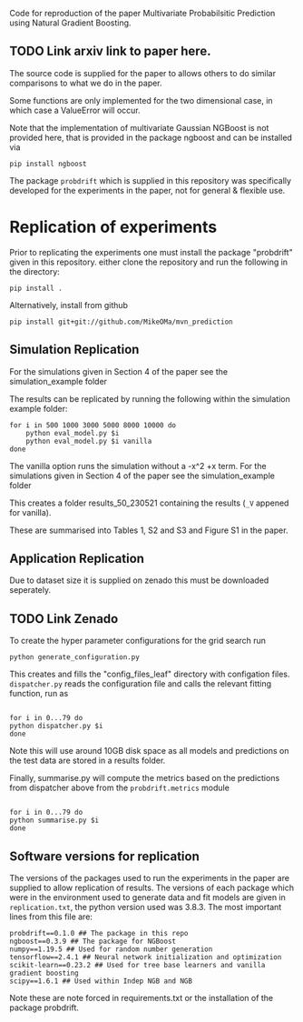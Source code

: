 Code for reproduction of the paper Multivariate Probabilsitic Prediction using Natural Gradient Boosting.
## TODO Link arxiv link to paper here.

The source code is supplied for the paper to allows others to do similar comparisons to what we do in the paper.

Some functions are only implemented for the two dimensional case, in which case a ValueError will occur.

Note that the implementation of multivariate Gaussian NGBoost is not provided here, that is provided in the package ngboost and can be installed via
```shell
pip install ngboost
```
The package `probdrift` which is supplied in this repository was specifically developed for the experiments in the paper, not for general & flexible use.
# Replication of experiments
Prior to replicating the experiments one must install the package "probdrift" given in this repository.
either clone the repository and run the following in the directory:
```shell    
pip install . 
```
Alternatively, install from github
```shell
pip install git+git://github.com/MikeOMa/mvn_prediction
```
## Simulation Replication

For the simulations given in Section 4 of the paper see the simulation_example folder

The results can be replicated by running the following within the simulation example folder:
```
for i in 500 1000 3000 5000 8000 10000 do
    python eval_model.py $i
    python eval_model.py $i vanilla
done
```
The vanilla option runs the simulation without a -x^2 +x term.
For the simulations given in Section 4 of the paper see the simulation_example folder

This creates a folder results_50_230521 containing the results (`_V` appened for vanilla).

These are summarised into Tables 1, S2 and S3 and Figure S1 in the paper.

## Application Replication

Due to dataset size it is supplied on zenado this must be downloaded seperately.

## TODO Link Zenado

To create the hyper parameter configurations for the grid search run
```shell
python generate_configuration.py
```
This creates and fills the "config_files_leaf" directory with configation files.
`dispatcher.py` reads the configuration file and calls the relevant fitting function, run as

```shell 

for i in 0...79 do 
python dispatcher.py $i
done

```

Note this will use around 10GB disk space as all models and predictions on the test data are stored in a results folder.

Finally, summarise.py will compute the metrics based on the predictions from dispatcher above from the `probdrift.metrics` module 
```shell

for i in 0...79 do 
python summarise.py $i
done

```




## Software versions for replication

The versions of the packages used to run the experiments in the paper are supplied to allow replication of results.
The versions of each package which were in the environment used to generate data and fit models are given in `replication.txt`, the python version used was 3.8.3.
The most important lines from this file are:
```
probdrift==0.1.0 ## The package in this repo
ngboost==0.3.9 ## The package for NGBoost
numpy==1.19.5 ## Used for random number generation
tensorflow==2.4.1 ## Neural network initialization and optimization
scikit-learn==0.23.2 ## Used for tree base learners and vanilla gradient boosting
scipy==1.6.1 ## Used within Indep NGB and NGB
```

Note these are note forced in requirements.txt or the installation of the package probdrift.
